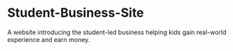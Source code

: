 # Student-Business-Site
A website introducing the student-led business helping kids gain real-world experience and earn money.
